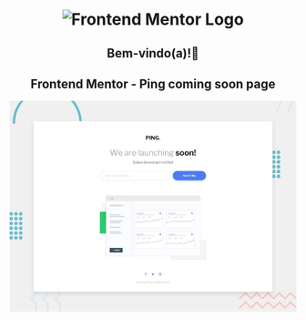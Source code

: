 <h1 align="center">
    <img width="300px" alt="Frontend Mentor Logo" src="https://user-images.githubusercontent.com/57417305/79938507-2b20f480-8433-11ea-8648-b0766789fce2.png" />
</h1>

<h2 align="center">
    Bem-vindo(a)!👋
</h2>

<h2 align="center">
	Frontend Mentor - Ping coming soon page
</h2>


![Design preview for the Fylo landing page with two column layout challenge](./design/desktop-preview.jpg)
